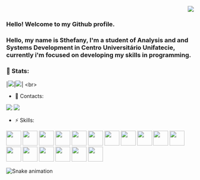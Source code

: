 <p align="right">
  <a href="https://visitorbadge.io/status?path=https%3A%2F%2Fgithub.com%2Fsthefanyspina"><img src="https://api.visitorbadge.io/api/visitors?path=https%3A%2F%2Fgithub.com%2Fsthefanyspina&label=Profile%20Views&labelColor=%23ffe4c8&countColor=%2386092c&style=flat" /></a>
</p>

### Hello! Welcome to my Github profile.

### Hello, my name is Sthefany, I'm a student of Analysis and and Systems Development in Centro Universitário Unifatecie, currently i'm focused on developing my skills in programming.

### 🔭 Stats:
  |![](https://github-readme-stats.vercel.app/api?username=sthefanyspina&theme=react&show_icons=true&hide_border=true&count_private=true)|![](https://github-readme-stats.vercel.app/api/top-langs/?username=sthefanyspina&layout=compact&langs_count=7&theme=react")|
<br> 
  
- 💬 Contacts:
<div>
<a href="https://www.linkedin.com/in/sthefany-spina-02bb11202" target="_blank"><img loading="lazy" src="https://img.shields.io/badge/-LinkedIn-%230077B5?style=for-the-badge&logo=linkedin&logoColor=white" target="_blank"></a>  
<a href = "mailto:sthefanyspina@gmail.com"><img loading="lazy" src="https://img.shields.io/badge/Gmail-D14836?style=for-the-badge&logo=gmail&logoColor=white" target="_blank"></a>
</div>

- ⚡ Skills:
<img loading="lazy" src="https://cdn.jsdelivr.net/gh/devicons/devicon/icons/html5/html5-plain-wordmark.svg" width="40" height="40"/>
<img loading="lazy" src="https://cdn.jsdelivr.net/gh/devicons/devicon/icons/css3/css3-plain-wordmark.svg" width="40" height="40" />
<img loading="lazy" src="https://cdn.jsdelivr.net/gh/devicons/devicon/icons/tailwindcss/tailwindcss-plain.svg" width="40" height="40" />
<img loading="lazy" src="https://cdn.jsdelivr.net/gh/devicons/devicon/icons/javascript/javascript-plain.svg" width="40" height="40" />
<img loading="lazy" src="https://cdn.jsdelivr.net/gh/devicons/devicon/icons/jquery/jquery-original.svg" width="40" height="40"/>
<img loading="lazy" src="https://cdn.jsdelivr.net/gh/devicons/devicon/icons/react/react-original.svg" width="40" height="40" />
<img loading="lazy" src="https://cdn.jsdelivr.net/gh/devicons/devicon/icons/typescript/typescript-plain.svg" width="40" height="40" />
<img loading="lazy" src="https://cdn.jsdelivr.net/gh/devicons/devicon/icons/vuejs/vuejs-original.svg" width="40" height="40"/>
<img loading="lazy" src="https://cdn.jsdelivr.net/gh/devicons/devicon/icons/angularjs/angularjs-plain.svg" width="40" height="40"/>
<img loading="lazy" src="https://cdn.jsdelivr.net/gh/devicons/devicon/icons/nodejs/nodejs-original.svg" width="40" height="40"/>
<img loading="lazy" src="https://cdn.jsdelivr.net/gh/devicons/devicon/icons/php/php-plain.svg" width="40" height="40"/>
<img loading="lazy" src="https://cdn.jsdelivr.net/gh/devicons/devicon/icons/java/java-original.svg" width="40" height="40"/>
<img loading="lazy" src="https://cdn.jsdelivr.net/gh/devicons/devicon/icons/python/python-original.svg" width="40" height="40"/>
<img loading="lazy" src="https://cdn.jsdelivr.net/gh/devicons/devicon/icons/mongodb/mongodb-plain-wordmark.svg" width="40" height="40"/>
<img loading="lazy" src="https://cdn.jsdelivr.net/gh/devicons/devicon/icons/mysql/mysql-plain-wordmark.svg" width="40" height="40"/>
<img loading="lazy" src="https://cdn.jsdelivr.net/gh/devicons/devicon/icons/postgresql/postgresql-plain.svg" width="40" height="40"/>
<img loading="lazy" src="https://cdn.jsdelivr.net/gh/devicons/devicon/icons/git/git-original.svg" width="40" height="40" />

![Snake animation](https://github.com/sthefanyspina/sthefanyspina/blob/output/github-contribution-grid-snake.svg)
